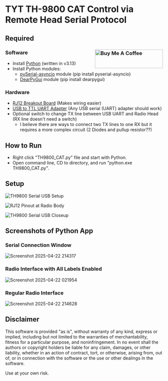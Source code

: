 # TYT TH-9800 CAT Control via Remote Head Serial Protocol 
## Required
### Software <a href="https://buymeacoffee.com/sleepyninja" target="_blank"><img src="https://cdn.buymeacoffee.com/buttons/v2/default-green.png" alt="Buy Me A Coffee" style="height: 60px !important;width: 217px !important;" align="right"></a>
- Install [Python](https://www.python.org/downloads/) (written in v3.13)
- Install Python modules:
  - [pySerial-asyncio](https://pypi.org/project/pyserial-asyncio/) module (pip install pyserial-asyncio)
  - [DearPyGui](https://pypi.org/project/dearpygui/) module (pip install dearpygui)
### Hardware
- [RJ12 Breakout Board](https://www.amazon.com/dp/B00CMOW40Q) (Makes wiring easier)
- [USB to TTL UART Adapter](https://www.amazon.com/dp/B07WX2DSVB) (Any USB serial (UART) adapter should work)
- Optional switch to change TX line between USB UART and Radio Head (RX line doesn't need a switch)
  - I believe there are ways to connect two TX lines to one RX but it requires a more complex circuit (2 Diodes and pullup resistor??)

## How to Run
 - Right click "TH9800_CAT.py" file and start with Python.
 - Open command line, CD to directory, and run "python.exe TH9800_CAT.py".

## Setup
![TH9800 Serial USB Setup](https://github.com/user-attachments/assets/12cae08c-5a36-4b19-ae55-cad5e6db2fa0)

![RJ12 Pinout at Radio Body](https://github.com/user-attachments/assets/d25ceff1-73d7-40d8-be64-9485357af558)

![TH9800 Serial USB Closeup](https://github.com/user-attachments/assets/f8352717-4ea2-4836-8ca1-856296ceb011)

## Screenshots of Python App
### Serial Connection Window
![Screenshot 2025-04-22 214317](https://github.com/user-attachments/assets/c9029ed8-e146-4580-85d5-26d850d7f922)
### Radio Interface with All Labels Enabled
![Screenshot 2025-04-22 021954](https://github.com/user-attachments/assets/e916092d-2c22-405b-92a5-9a8e0ce38115)
### Regular Radio Interface
![Screenshot 2025-04-22 214628](https://github.com/user-attachments/assets/a0899888-b840-46c8-9e71-e6cdf84f9e93)


## Disclaimer

This software is provided "as is", without warranty of any kind, express or implied, including but not limited to the warranties of merchantability, fitness for a particular purpose, and noninfringement. In no event shall the authors or copyright holders be liable for any claim, damages, or other liability, whether in an action of contract, tort, or otherwise, arising from, out of, or in connection with the software or the use or other dealings in the software.

Use at your own risk.
